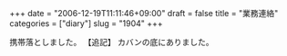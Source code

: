+++
date = "2006-12-19T11:11:46+09:00"
draft = false
title = "業務連絡"
categories = ["diary"]
slug = "1904"
+++

携帯落としました。
【追記】
カバンの底にありました。
